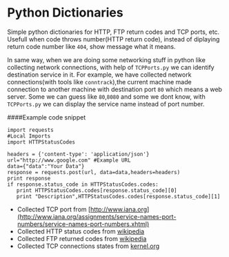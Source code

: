 # Python Dictionaries
Simple python dictionaries for HTTP, FTP return codes and TCP ports, etc. Usefull when code throws number(HTTP return code), instead of diplaying return code number like `404`, show message what it means. 

In same way, when we are doing some networking stuff in python like collecting network connections, with help of `TCPPorts.py` we can identify destination service in it. For example, we have collected network connections(with tools like `conntrack`),the current machine made connection to another machine with destination port `80` which means a web server. Some we can guess like `80`,`8080` and some we dont know, with `TCPPorts.py` we can display the service name instead of port number.

####Example code snippet
```
import requests
#Local Imports
import HTTPStatusCodes

headers = {'content-type': 'application/json'}
url="http://www.google.com" #Example URL
data={"data":"Your Data"}
response = requests.post(url, data=data,headers=headers)
print response
if response.status_code in HTTPStatusCodes.codes:
   print HTTPStatusCodes.codes[response.status_code][0]
   print "Description",HTTPStatusCodes.codes[response.status_code][1]
```

* Collected TCP port from [http://www.iana.org](http://www.iana.org/assignments/service-names-port-numbers/service-names-port-numbers.xhtml)
* Collected HTTP status codes from [wikipedia](https://en.wikipedia.org/wiki/List_of_HTTP_status_codes)
* Collected FTP returned codes from [wikipedia](https://en.wikipedia.org/wiki/List_of_FTP_server_return_codes)
* Collected TCP connections states from [kernel.org](http://git.kernel.org/cgit/linux/kernel/git/torvalds/linux.git/tree/include/net/tcp_states.h?id=HEAD)
